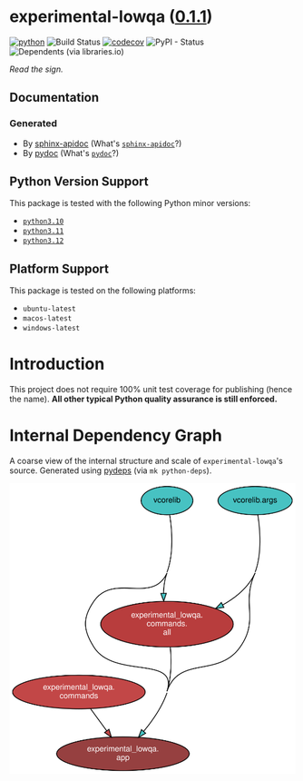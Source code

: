 <!--
    =====================================
    generator=datazen
    version=3.1.4
    hash=e39f63c22ba916bc0277b6273e68e64d
    =====================================
-->

# experimental-lowqa ([0.1.1](https://pypi.org/project/experimental-lowqa/))

[![python](https://img.shields.io/pypi/pyversions/experimental-lowqa.svg)](https://pypi.org/project/experimental-lowqa/)
![Build Status](https://github.com/vkottler/experimental-lowqa/workflows/Python%20Package/badge.svg)
[![codecov](https://codecov.io/gh/vkottler/experimental-lowqa/branch/master/graphs/badge.svg?branch=master)](https://codecov.io/github/vkottler/experimental-lowqa)
![PyPI - Status](https://img.shields.io/pypi/status/experimental-lowqa)
![Dependents (via libraries.io)](https://img.shields.io/librariesio/dependents/pypi/experimental-lowqa)

*Read the sign.*

## Documentation

### Generated

* By [sphinx-apidoc](https://vkottler.github.io/python/sphinx/experimental-lowqa)
(What's [`sphinx-apidoc`](https://www.sphinx-doc.org/en/master/man/sphinx-apidoc.html)?)
* By [pydoc](https://vkottler.github.io/python/pydoc/experimental_lowqa.html)
(What's [`pydoc`](https://docs.python.org/3/library/pydoc.html)?)

## Python Version Support

This package is tested with the following Python minor versions:

* [`python3.10`](https://docs.python.org/3.10/)
* [`python3.11`](https://docs.python.org/3.11/)
* [`python3.12`](https://docs.python.org/3.12/)

## Platform Support

This package is tested on the following platforms:

* `ubuntu-latest`
* `macos-latest`
* `windows-latest`

# Introduction

This project does not require 100% unit test coverage for publishing (hence
the name). **All other typical Python quality assurance is still enforced.**

# Internal Dependency Graph

A coarse view of the internal structure and scale of
`experimental-lowqa`'s source.
Generated using [pydeps](https://github.com/thebjorn/pydeps) (via
`mk python-deps`).

![experimental-lowqa's Dependency Graph](im/pydeps.svg)
